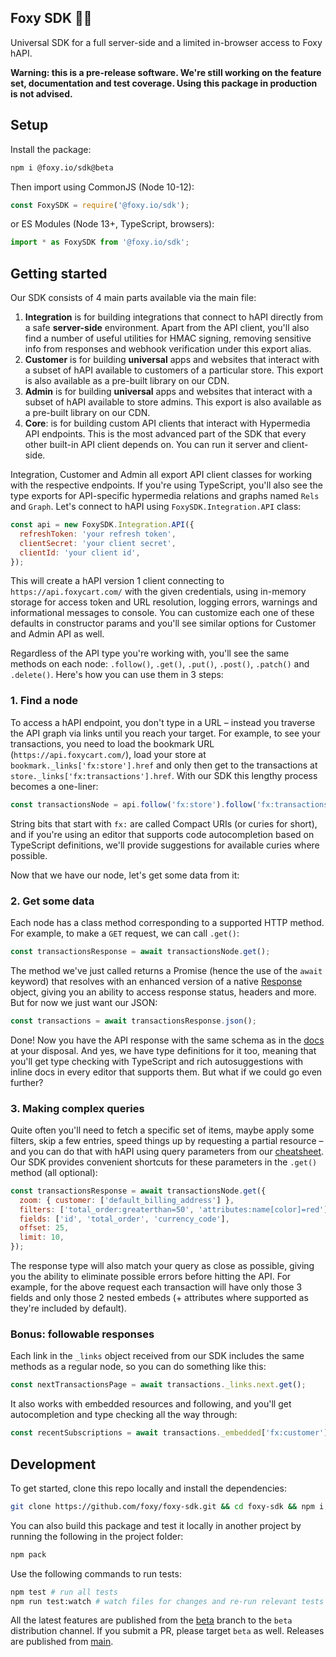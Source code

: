## Foxy SDK 🦊🧱

Universal SDK for a full server-side and a limited in-browser access to Foxy hAPI.

**Warning: this is a pre-release software. We're still working on the feature set, documentation and test coverage. Using this package in production is not advised.**

## Setup

Install the package:

```bash
npm i @foxy.io/sdk@beta
```

Then import using CommonJS (Node 10-12):

```js
const FoxySDK = require('@foxy.io/sdk');
```

or ES Modules (Node 13+, TypeScript, browsers):

```js
import * as FoxySDK from '@foxy.io/sdk';
```

## Getting started

Our SDK consists of 4 main parts available via the main file:

1. **Integration** is for building integrations that connect to hAPI directly from a safe **server-side** environment. Apart from the API client, you'll also find a number of useful utilities for HMAC signing, removing sensitive info from responses and webhook verification under this export alias.
2. **Customer** is for building **universal** apps and websites that interact with a subset of hAPI available to customers of a particular store. This export is also available as a pre-built library on our CDN.
3. **Admin** is for building **universal** apps and websites that interact with a subset of hAPI available to store admins. This export is also available as a pre-built library on our CDN.
4. **Core**: is for building custom API clients that interact with Hypermedia API endpoints. This is the most advanced part of the SDK that every other built-in API client depends on. You can run it server and client-side.

Integration, Customer and Admin all export API client classes for working with the respective endpoints. If you're using TypeScript, you'll also see the type exports for API-specific hypermedia relations and graphs named `Rels` and `Graph`. Let's connect to hAPI using `FoxySDK.Integration.API` class:

```js
const api = new FoxySDK.Integration.API({
  refreshToken: 'your refresh token',
  clientSecret: 'your client secret',
  clientId: 'your client id',
});
```

This will create a hAPI version 1 client connecting to `https://api.foxycart.com/` with the given credentials, using in-memory storage for access token and URL resolution, logging errors, warnings and informational messages to console. You can customize each one of these defaults in constructor params and you'll see similar options for Customer and Admin API as well.

Regardless of the API type you're working with, you'll see the same methods on each node: `.follow()`, `.get()`, `.put()`, `.post()`, `.patch()` and `.delete()`. Here's how you can use them in 3 steps:

### 1. Find a node

To access a hAPI endpoint, you don't type in a URL – instead you traverse the API graph via links until you reach your target. For example, to see your transactions, you need to load the bookmark URL (`https://api.foxycart.com/`), load your store at `bookmark._links['fx:store'].href` and only then get to the transactions at `store._links['fx:transactions'].href`. With our SDK this lengthy process becomes a one-liner:

```js
const transactionsNode = api.follow('fx:store').follow('fx:transactions');
```

String bits that start with `fx:` are called Compact URIs (or curies for short), and if you're using an editor that supports code autocompletion based on TypeScript definitions, we'll provide suggestions for available curies where possible.

Now that we have our node, let's get some data from it:

### 2. Get some data

Each node has a class method corresponding to a supported HTTP method. For example, to make a `GET` request, we can call `.get()`:

```js
const transactionsResponse = await transactionsNode.get();
```

The method we've just called returns a Promise (hence the use of the `await` keyword) that resolves with an enhanced version of a native [Response](https://developer.mozilla.org/en-US/docs/Web/API/Response) object, giving you an ability to access response status, headers and more. But for now we just want our JSON:

```js
const transactions = await transactionsResponse.json();
```

Done! Now you have the API response with the same schema as in the [docs](https://api.foxycart.com/) at your disposal. And yes, we have type definitions for it too, meaning that you'll get type checking with TypeScript and rich autosuggestions with inline docs in every editor that supports them. But what if we could go even further?

### 3. Making complex queries

Quite often you'll need to fetch a specific set of items, maybe apply some filters, skip a few entries, speed things up by requesting a partial resource – and you can do that with hAPI using query parameters from our [cheatsheet](https://api.foxycart.com/docs/cheat-sheet). Our SDK provides convenient shortcuts for these parameters in the `.get()` method (all optional):

```js
const transactionsResponse = await transactionsNode.get({
  zoom: { customer: ['default_billing_address'] },
  filters: ['total_order:greaterthan=50', 'attributes:name[color]=red'],
  fields: ['id', 'total_order', 'currency_code'],
  offset: 25,
  limit: 10,
});
```

The response type will also match your query as close as possible, giving you the ability to eliminate possible errors before hitting the API. For example, for the above request each transaction will have only those 3 fields and only those 2 nested embeds (+ attributes where supported as they're included by default).

### Bonus: followable responses

Each link in the `_links` object received from our SDK includes the same methods as a regular node, so you can do something like this:

```js
const nextTransactionsPage = await transactions._links.next.get();
```

It also works with embedded resources and following, and you'll get autocompletion and type checking all the way through:

```js
const recentSubscriptions = await transactions._embedded['fx:customer']._links['fx:subscriptions'].follow('last').get();
```

## Development

To get started, clone this repo locally and install the dependencies:

```bash
git clone https://github.com/foxy/foxy-sdk.git && cd foxy-sdk && npm i
```

You can also build this package and test it locally in another project by running the following in the project folder:

```bash
npm pack
```

Use the following commands to run tests:

```bash
npm test # run all tests
npm run test:watch # watch files for changes and re-run relevant tests
```

All the latest features are published from the [beta](https://github.com/Foxy/foxy-sdk/tree/beta) branch to the `beta` distribution channel. If you submit a PR, please target `beta` as well. Releases are published from [main](https://github.com/Foxy/foxy-sdk/tree/main).
